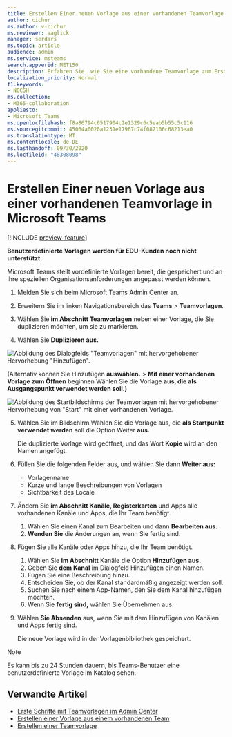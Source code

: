 ```yaml
---
title: Erstellen Einer neuen Vorlage aus einer vorhandenen Teamvorlage in Microsoft Teams
author: cichur
ms.author: v-cichur
ms.reviewer: aaglick
manager: serdars
ms.topic: article
audience: admin
ms.service: msteams
search.appverid: MET150
description: Erfahren Sie, wie Sie eine vorhandene Teamvorlage zum Erstellen einer neuen Teamvorlage in einem Microsoft Teams.
localization_priority: Normal
f1.keywords:
- NOCSH
ms.collection:
- M365-collaboration
appliesto:
- Microsoft Teams
ms.openlocfilehash: f8a86794c6517904c2e1329c6c5eab5b55c5c116
ms.sourcegitcommit: 45064a0020a1231e17967c74f082106c68213ea0
ms.translationtype: MT
ms.contentlocale: de-DE
ms.lasthandoff: 09/30/2020
ms.locfileid: "48308098"
---
```

# <a name="create-a-new-template-from-an-existing-team-template-in-microsoft-teams"></a>Erstellen Einer neuen Vorlage aus einer vorhandenen Teamvorlage in Microsoft Teams

[!INCLUDE [preview-feature](includes/preview-feature.md)]

**Benutzerdefinierte Vorlagen werden für EDU-Kunden noch nicht unterstützt.**

Microsoft Teams stellt vordefinierte Vorlagen bereit, die gespeichert und an Ihre speziellen Organisationsanforderungen angepasst werden können.

1. Melden Sie sich beim Microsoft Teams Admin Center an.

2. Erweitern Sie im linken Navigationsbereich das **Teams**  >  **Teamvorlagen**.

3. Wählen Sie **im Abschnitt Teamvorlagen** neben einer Vorlage, die Sie duplizieren möchten, um sie zu markieren.

4. Wählen Sie **Duplizieren aus.**

![Abbildung des Dialogfelds "Teamvorlagen" mit hervorgehobener Hervorhebung "Hinzufügen".](media/template-duplicate.png)

(Alternativ können Sie Hinzufügen **auswählen.**  >  **Mit einer vorhandenen Vorlage zum Öffnen** beginnen Wählen Sie die Vorlage **aus, die als Ausgangspunkt verwendet werden soll.)**

![Abbildung des Startbildschirms der Teamvorlagen mit hervorgehobener Hervorhebung von "Start" mit einer vorhandenen Vorlage.](media/template-start-existing-template.png)

5. Wählen Sie im Bildschirm Wählen Sie die Vorlage aus, die **als Startpunkt verwendet werden** soll die Option Weiter **aus.**

    Die duplizierte Vorlage wird geöffnet, und das Wort **Kopie** wird an den Namen angefügt.

6. Füllen Sie die folgenden Felder aus, und wählen Sie dann **Weiter aus:**
    - Vorlagenname
    - Kurze und lange Beschreibungen von Vorlagen
    - Sichtbarkeit des Locale  

7. Ändern Sie **im Abschnitt Kanäle, Registerkarten** und Apps alle vorhandenen Kanäle und Apps, die Ihr Team benötigt.

    1. Wählen Sie einen Kanal zum Bearbeiten und dann **Bearbeiten aus.**
    2. **Wenden Sie** die Änderungen an, wenn Sie fertig sind.

8. Fügen Sie alle Kanäle oder Apps hinzu, die Ihr Team benötigt.

    1. Wählen Sie **im Abschnitt** Kanäle die Option **Hinzufügen aus.**
    2. Geben Sie **dem Kanal** im Dialogfeld Hinzufügen einen Namen.
    3. Fügen Sie eine Beschreibung hinzu.
    4. Entscheiden Sie, ob der Kanal standardmäßig angezeigt werden soll.
    5. Suchen Sie nach einem App-Namen, den Sie dem Kanal hinzufügen möchten.
    6. Wenn Sie **fertig sind,** wählen Sie Übernehmen aus.

7. Wählen **Sie Absenden** aus, wenn Sie mit dem Hinzufügen von Kanälen und Apps fertig sind.

    Die neue Vorlage wird in der Vorlagenbibliothek gespeichert.

> [!Note]
> Es kann bis zu 24 Stunden dauern, bis Teams-Benutzer eine benutzerdefinierte Vorlage im Katalog sehen.

## <a name="related-articles"></a>Verwandte Artikel

- [Erste Schritte mit Teamvorlagen im Admin Center](get-started-with-teams-templates-in-the-admin-console.md)
- [Erstellen einer Vorlage aus einem vorhandenen Team](create-template-from-existing-team.md)
- [Erstellen einer Teamvorlage](create-a-team-template.md)